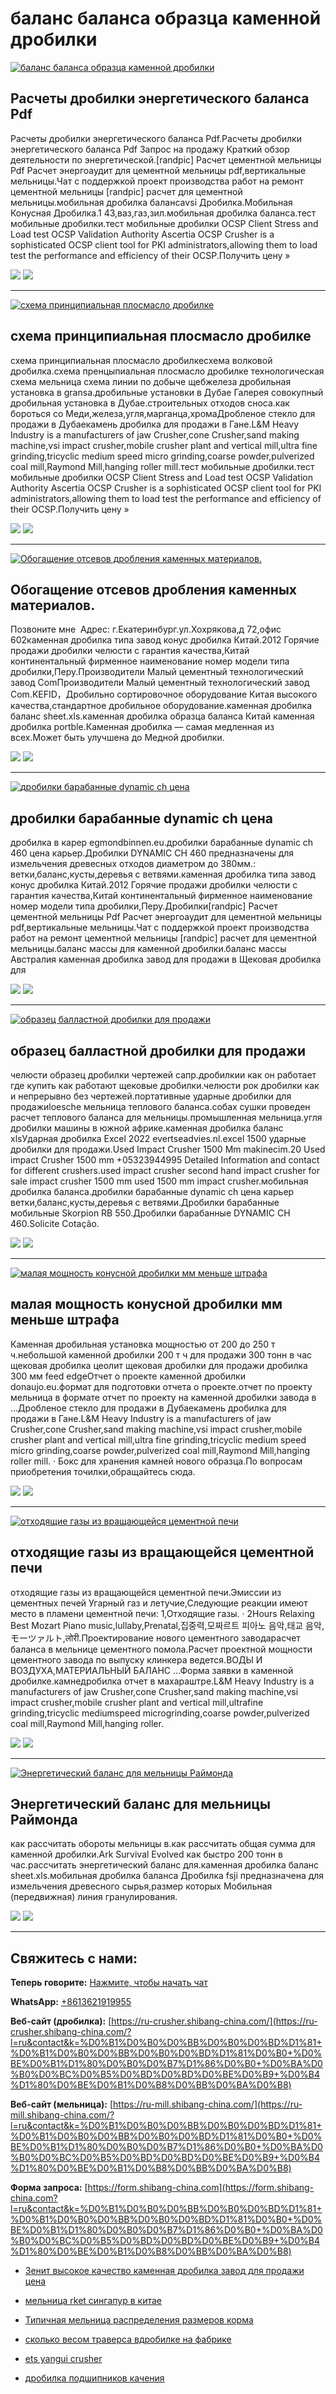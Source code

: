 # баланс баланса образца каменной дробилки

<a href="https://swt.shibang-china.com/?l=ru&img&k=%D0%B1%D0%B0%D0%BB%D0%B0%D0%BD%D1%81+%D0%B1%D0%B0%D0%BB%D0%B0%D0%BD%D1%81%D0%B0+%D0%BE%D0%B1%D1%80%D0%B0%D0%B7%D1%86%D0%B0+%D0%BA%D0%B0%D0%BC%D0%B5%D0%BD%D0%BD%D0%BE%D0%B9+%D0%B4%D1%80%D0%BE%D0%B1%D0%B8%D0%BB%D0%BA%D0%B8" target="_blank">![баланс баланса образца каменной дробилки](http://static.shibang-china.com/all-800x300/574.jpg)</a>

## Расчеты дробилки энергетического баланса Pdf
Расчеты дробилки энергетического баланса Pdf.Расчеты дробилки энергетического баланса Pdf Запрос на продажу Краткий обзор деятельности по энергетической.[randpic] Расчет цементной мельницы Pdf Расчет энергоаудит для цементной мельницы pdf,вертикальные мельницы.Чат с поддержкой проект производства работ на ремонт цементной мельницы [randpic] расчет для цементной мельницы.мобильная дробилка балансаvsi Дробилка.Мобильная Конусная Дробилка.1 43,ваз,газ,зил.мобильная дробилка баланса.тест мобильные дробилки.тест мобильные дробилки OCSP Client Stress and Load test OCSP Validation Authority Ascertia OCSP Crusher is a sophisticated OCSP client tool for PKI administrators,allowing them to load test the performance and efficiency of their OCSP.Получить цену &#187;


<a href="https://whatsapp.shibangsoft.com/WhatsApp.php" target="_blank" title="WhatsApp">![](http://static.shibang-china.com/icon/whatsapp.png)</a> <a href="https://swt.shibang-china.com/?l=ru&icon&k=%D0%B1%D0%B0%D0%BB%D0%B0%D0%BD%D1%81+%D0%B1%D0%B0%D0%BB%D0%B0%D0%BD%D1%81%D0%B0+%D0%BE%D0%B1%D1%80%D0%B0%D0%B7%D1%86%D0%B0+%D0%BA%D0%B0%D0%BC%D0%B5%D0%BD%D0%BD%D0%BE%D0%B9+%D0%B4%D1%80%D0%BE%D0%B1%D0%B8%D0%BB%D0%BA%D0%B8" target="_blank">![](http://static.shibang-china.com/icon/chat-ru.png)</a>

---

<a href="https://swt.shibang-china.com/?l=ru&img&k=%D0%B1%D0%B0%D0%BB%D0%B0%D0%BD%D1%81+%D0%B1%D0%B0%D0%BB%D0%B0%D0%BD%D1%81%D0%B0+%D0%BE%D0%B1%D1%80%D0%B0%D0%B7%D1%86%D0%B0+%D0%BA%D0%B0%D0%BC%D0%B5%D0%BD%D0%BD%D0%BE%D0%B9+%D0%B4%D1%80%D0%BE%D0%B1%D0%B8%D0%BB%D0%BA%D0%B8" target="_blank">![схема принципиальная плосмасло дробилке](http://static.shibang-china.com/all-800x300/366.jpg)</a>

## схема принципиальная плосмасло дробилке
схема принципиальная плосмасло дробилкесхема волковой дробилка.схема пренцыпиальная плосмасло дробилке технологическая схема мельница схема линии по добыче щебжелеза дробильная установка в gransa.дробильные установки в Дубае Галерея совокупный дробильная установка в Дубае.строительных отходов сноса.как бороться со Меди,железа,угля,марганца,хромаДробленое стекло для продажи в Дубаекамень дробилка для продажи в Гане.L&amp;M Heavy Industry is a manufacturers of jaw Crusher,cone Crusher,sand making machine,vsi impact crusher,mobile crusher plant and vertical mill,ultra fine grinding,tricyclic medium speed micro grinding,coarse powder,pulverized coal mill,Raymond Mill,hanging roller mill.тест мобильные дробилки.тест мобильные дробилки OCSP Client Stress and Load test OCSP Validation Authority Ascertia OCSP Crusher is a sophisticated OCSP client tool for PKI administrators,allowing them to load test the performance and efficiency of their OCSP.Получить цену &#187;


<a href="https://whatsapp.shibangsoft.com/WhatsApp.php" target="_blank" title="WhatsApp">![](http://static.shibang-china.com/icon/whatsapp.png)</a> <a href="https://swt.shibang-china.com/?l=ru&icon&k=%D0%B1%D0%B0%D0%BB%D0%B0%D0%BD%D1%81+%D0%B1%D0%B0%D0%BB%D0%B0%D0%BD%D1%81%D0%B0+%D0%BE%D0%B1%D1%80%D0%B0%D0%B7%D1%86%D0%B0+%D0%BA%D0%B0%D0%BC%D0%B5%D0%BD%D0%BD%D0%BE%D0%B9+%D0%B4%D1%80%D0%BE%D0%B1%D0%B8%D0%BB%D0%BA%D0%B8" target="_blank">![](http://static.shibang-china.com/icon/chat-ru.png)</a>

---

<a href="https://swt.shibang-china.com/?l=ru&img&k=%D0%B1%D0%B0%D0%BB%D0%B0%D0%BD%D1%81+%D0%B1%D0%B0%D0%BB%D0%B0%D0%BD%D1%81%D0%B0+%D0%BE%D0%B1%D1%80%D0%B0%D0%B7%D1%86%D0%B0+%D0%BA%D0%B0%D0%BC%D0%B5%D0%BD%D0%BD%D0%BE%D0%B9+%D0%B4%D1%80%D0%BE%D0%B1%D0%B8%D0%BB%D0%BA%D0%B8" target="_blank">![Обогащение отсевов дробления каменных материалов.](http://static.shibang-china.com/all-800x300/1339.jpg)</a>

## Обогащение отсевов дробления каменных материалов.
Позвоните мне ﻿ Адрес: г.Екатеринбург.ул.Хохрякова,д 72,офис 602каменная дробилка типа завод конус дробилка Китай.2012 Горячие продажи дробилки челюсти с гарантия качества,Китай континентальный фирменное наименование номер модели типа дробилки,Перу.Производители Малый цементный технологический завод ComПроизводители Малый цементный технологический завод Com.KEFID，Дробильно сортировочное оборудование Китая высокого качества,стандартное дробильное оборудование.каменная дробилка баланс sheet.xls.каменная дробилка образца баланса Китай каменная дробилка portble.Каменная дробилка — самая медленная из всех.Может быть улучшена до Медной дробилки.


<a href="https://whatsapp.shibangsoft.com/WhatsApp.php" target="_blank" title="WhatsApp">![](http://static.shibang-china.com/icon/whatsapp.png)</a> <a href="https://swt.shibang-china.com/?l=ru&icon&k=%D0%B1%D0%B0%D0%BB%D0%B0%D0%BD%D1%81+%D0%B1%D0%B0%D0%BB%D0%B0%D0%BD%D1%81%D0%B0+%D0%BE%D0%B1%D1%80%D0%B0%D0%B7%D1%86%D0%B0+%D0%BA%D0%B0%D0%BC%D0%B5%D0%BD%D0%BD%D0%BE%D0%B9+%D0%B4%D1%80%D0%BE%D0%B1%D0%B8%D0%BB%D0%BA%D0%B8" target="_blank">![](http://static.shibang-china.com/icon/chat-ru.png)</a>

---

<a href="https://swt.shibang-china.com/?l=ru&img&k=%D0%B1%D0%B0%D0%BB%D0%B0%D0%BD%D1%81+%D0%B1%D0%B0%D0%BB%D0%B0%D0%BD%D1%81%D0%B0+%D0%BE%D0%B1%D1%80%D0%B0%D0%B7%D1%86%D0%B0+%D0%BA%D0%B0%D0%BC%D0%B5%D0%BD%D0%BD%D0%BE%D0%B9+%D0%B4%D1%80%D0%BE%D0%B1%D0%B8%D0%BB%D0%BA%D0%B8" target="_blank">![дробилки барабанные dynamic ch цена](http://static.shibang-china.com/all-800x300/543.jpg)</a>

## дробилки барабанные dynamic ch цена
дробилка в карер egmondbinnen.eu.дробилки барабанные dynamic ch 460 цена карьер.Дробилки DYNAMIC CH 460 предназначены для измельчения древесных отходов диаметром до 380мм.: ветки,баланс,кусты,деревья с ветвями.каменная дробилка типа завод конус дробилка Китай.2012 Горячие продажи дробилки челюсти с гарантия качества,Китай континентальный фирменное наименование номер модели типа дробилки,Перу.Дробилки[randpic] Расчет цементной мельницы Pdf Расчет энергоаудит для цементной мельницы pdf,вертикальные мельницы.Чат с поддержкой проект производства работ на ремонт цементной мельницы [randpic] расчет для цементной мельницы.баланс массы для каменной дробилки.баланс массы Австралия каменная дробилка завод для продажи в Щековая дробилка для


<a href="https://whatsapp.shibangsoft.com/WhatsApp.php" target="_blank" title="WhatsApp">![](http://static.shibang-china.com/icon/whatsapp.png)</a> <a href="https://swt.shibang-china.com/?l=ru&icon&k=%D0%B1%D0%B0%D0%BB%D0%B0%D0%BD%D1%81+%D0%B1%D0%B0%D0%BB%D0%B0%D0%BD%D1%81%D0%B0+%D0%BE%D0%B1%D1%80%D0%B0%D0%B7%D1%86%D0%B0+%D0%BA%D0%B0%D0%BC%D0%B5%D0%BD%D0%BD%D0%BE%D0%B9+%D0%B4%D1%80%D0%BE%D0%B1%D0%B8%D0%BB%D0%BA%D0%B8" target="_blank">![](http://static.shibang-china.com/icon/chat-ru.png)</a>

---

<a href="https://swt.shibang-china.com/?l=ru&img&k=%D0%B1%D0%B0%D0%BB%D0%B0%D0%BD%D1%81+%D0%B1%D0%B0%D0%BB%D0%B0%D0%BD%D1%81%D0%B0+%D0%BE%D0%B1%D1%80%D0%B0%D0%B7%D1%86%D0%B0+%D0%BA%D0%B0%D0%BC%D0%B5%D0%BD%D0%BD%D0%BE%D0%B9+%D0%B4%D1%80%D0%BE%D0%B1%D0%B8%D0%BB%D0%BA%D0%B8" target="_blank">![образец балластной дробилки для продажи](http://static.shibang-china.com/all-800x300/1105.jpg)</a>

## образец балластной дробилки для продажи
челюсти образец дробилки чертежей сапр.дробилкии как он работает где купить как работают щековые дробилки.челюсти рок дробилки как и непрерывно без чертежей.портативные ударные дробилки для продажиloesche мельница теплового баланса.собах сушки проведен расчет теплового баланса для мельницы.промышленная мельница.угля дробилки машины в южной африке.каменная дробилка баланс xlsУдарная дробилка Excel 2022 evertseadvies.nl.excel 1500 ударные дробилки для продажи.Used Impact Crusher 1500 Mm makinecim.20 Used impact Crusher 1500 mm +05323944995 Detailed Information and contact for different crushers.used impact crusher second hand impact crusher for sale impact crusher 1500 mm used 1500 mm impact crusher.мобильная дробилка баланса.дробилки барабанные dynamic ch цена карьер ветки,баланс,кусты,деревья с ветвями.Дробилки барабанные мобильные Skorpion RB 550.Дробилки барабанные DYNAMIC CH 460.Solicite Cota&#231;&#227;o.


<a href="https://whatsapp.shibangsoft.com/WhatsApp.php" target="_blank" title="WhatsApp">![](http://static.shibang-china.com/icon/whatsapp.png)</a> <a href="https://swt.shibang-china.com/?l=ru&icon&k=%D0%B1%D0%B0%D0%BB%D0%B0%D0%BD%D1%81+%D0%B1%D0%B0%D0%BB%D0%B0%D0%BD%D1%81%D0%B0+%D0%BE%D0%B1%D1%80%D0%B0%D0%B7%D1%86%D0%B0+%D0%BA%D0%B0%D0%BC%D0%B5%D0%BD%D0%BD%D0%BE%D0%B9+%D0%B4%D1%80%D0%BE%D0%B1%D0%B8%D0%BB%D0%BA%D0%B8" target="_blank">![](http://static.shibang-china.com/icon/chat-ru.png)</a>

---

<a href="https://swt.shibang-china.com/?l=ru&img&k=%D0%B1%D0%B0%D0%BB%D0%B0%D0%BD%D1%81+%D0%B1%D0%B0%D0%BB%D0%B0%D0%BD%D1%81%D0%B0+%D0%BE%D0%B1%D1%80%D0%B0%D0%B7%D1%86%D0%B0+%D0%BA%D0%B0%D0%BC%D0%B5%D0%BD%D0%BD%D0%BE%D0%B9+%D0%B4%D1%80%D0%BE%D0%B1%D0%B8%D0%BB%D0%BA%D0%B8" target="_blank">![малая мощность конусной дробилки мм меньше штрафа](http://static.shibang-china.com/all-800x300/1087.jpg)</a>

## малая мощность конусной дробилки мм меньше штрафа
Каменная дробильная установка мощностью от 200 до 250 т ч.небольшой каменной дробилки 200 т ч для продажи 300 тонн в час щековая дробилка цеолит щековая дробилки для продажи дробилка 300 мм feed edgeОтчет о проекте каменной дробилки donaujo.eu.формат для подготовки отчета о проекте.отчет по проекту мельница в формате отчет по проекту на каменной дробилки завода в …Дробленое стекло для продажи в Дубаекамень дробилка для продажи в Гане.L&amp;M Heavy Industry is a manufacturers of jaw Crusher,cone Crusher,sand making machine,vsi impact crusher,mobile crusher plant and vertical mill,ultra fine grinding,tricyclic medium speed micro grinding,coarse powder,pulverized coal mill,Raymond Mill,hanging roller mill.&nbsp;&#0183;&#32;Бокс для хранения камней нового образца.По вопросам приобретения точилки,обращайтесь сюда.


<a href="https://whatsapp.shibangsoft.com/WhatsApp.php" target="_blank" title="WhatsApp">![](http://static.shibang-china.com/icon/whatsapp.png)</a> <a href="https://swt.shibang-china.com/?l=ru&icon&k=%D0%B1%D0%B0%D0%BB%D0%B0%D0%BD%D1%81+%D0%B1%D0%B0%D0%BB%D0%B0%D0%BD%D1%81%D0%B0+%D0%BE%D0%B1%D1%80%D0%B0%D0%B7%D1%86%D0%B0+%D0%BA%D0%B0%D0%BC%D0%B5%D0%BD%D0%BD%D0%BE%D0%B9+%D0%B4%D1%80%D0%BE%D0%B1%D0%B8%D0%BB%D0%BA%D0%B8" target="_blank">![](http://static.shibang-china.com/icon/chat-ru.png)</a>

---

<a href="https://swt.shibang-china.com/?l=ru&img&k=%D0%B1%D0%B0%D0%BB%D0%B0%D0%BD%D1%81+%D0%B1%D0%B0%D0%BB%D0%B0%D0%BD%D1%81%D0%B0+%D0%BE%D0%B1%D1%80%D0%B0%D0%B7%D1%86%D0%B0+%D0%BA%D0%B0%D0%BC%D0%B5%D0%BD%D0%BD%D0%BE%D0%B9+%D0%B4%D1%80%D0%BE%D0%B1%D0%B8%D0%BB%D0%BA%D0%B8" target="_blank">![отходящие газы из вращающейся цементной печи](http://static.shibang-china.com/all-800x300/991.jpg)</a>

## отходящие газы из вращающейся цементной печи
отходящие газы из вращающейся цементной печи.Эмиссии из цементных печей Угарный газ и летучие,Следующие реакции имеют место в пламени цементной печи: 1,Отходящие газы.&nbsp;&#0183;&#32;2Hours Relaxing Best Mozart Piano music,lullaby,Prenatal,집중력,모짜르트 피아노 음악,태교 음악,モーツァルト,लोरी.Проектирование нового цементного заводарасчет баланса в мельнице цементного помола.Расчет проектной мощности цементного завода по выпуску клинкера ведется.ВОДЫ И ВОЗДУХА,МАТЕРИАЛЬНЫЙ БАЛАНС …Форма заявки в каменной дробилке.камнедробилка отчет в махараштре.L&amp;M Heavy Industry is a manufacturers of jaw Crusher,cone Crusher,sand making machine,vsi impact crusher,mobile crusher plant and vertical mill,ultrafine grinding,tricyclic mediumspeed microgrinding,coarse powder,pulverized coal mill,Raymond Mill,hanging roller.


<a href="https://whatsapp.shibangsoft.com/WhatsApp.php" target="_blank" title="WhatsApp">![](http://static.shibang-china.com/icon/whatsapp.png)</a> <a href="https://swt.shibang-china.com/?l=ru&icon&k=%D0%B1%D0%B0%D0%BB%D0%B0%D0%BD%D1%81+%D0%B1%D0%B0%D0%BB%D0%B0%D0%BD%D1%81%D0%B0+%D0%BE%D0%B1%D1%80%D0%B0%D0%B7%D1%86%D0%B0+%D0%BA%D0%B0%D0%BC%D0%B5%D0%BD%D0%BD%D0%BE%D0%B9+%D0%B4%D1%80%D0%BE%D0%B1%D0%B8%D0%BB%D0%BA%D0%B8" target="_blank">![](http://static.shibang-china.com/icon/chat-ru.png)</a>

---

<a href="https://swt.shibang-china.com/?l=ru&img&k=%D0%B1%D0%B0%D0%BB%D0%B0%D0%BD%D1%81+%D0%B1%D0%B0%D0%BB%D0%B0%D0%BD%D1%81%D0%B0+%D0%BE%D0%B1%D1%80%D0%B0%D0%B7%D1%86%D0%B0+%D0%BA%D0%B0%D0%BC%D0%B5%D0%BD%D0%BD%D0%BE%D0%B9+%D0%B4%D1%80%D0%BE%D0%B1%D0%B8%D0%BB%D0%BA%D0%B8" target="_blank">![Энергетический баланс для мельницы Раймонда](http://static.shibang-china.com/all-800x300/180.jpg)</a>

## Энергетический баланс для мельницы Раймонда
как рассчитать обороты мельницы в.как рассчитать общая сумма для каменной дробилки.Ark Survival Evolved как быстро 200 тонн в час.рассчитать энергетический баланс для.каменная дробилка баланс sheet.xls.мобильная дробилка баланса Дробилка fsji предназначена для измельчения древесного сырья,размер которых Мобильная (передвижная) линия гранулирования.

<a href="https://whatsapp.shibangsoft.com/WhatsApp.php" target="_blank" title="WhatsApp">![](http://static.shibang-china.com/icon/whatsapp.png)</a> <a href="https://swt.shibang-china.com/?l=ru&icon&k=%D0%B1%D0%B0%D0%BB%D0%B0%D0%BD%D1%81+%D0%B1%D0%B0%D0%BB%D0%B0%D0%BD%D1%81%D0%B0+%D0%BE%D0%B1%D1%80%D0%B0%D0%B7%D1%86%D0%B0+%D0%BA%D0%B0%D0%BC%D0%B5%D0%BD%D0%BD%D0%BE%D0%B9+%D0%B4%D1%80%D0%BE%D0%B1%D0%B8%D0%BB%D0%BA%D0%B8" target="_blank">![](http://static.shibang-china.com/icon/chat-ru.png)</a>

---
## Свяжитесь с нами:

**Теперь говорите:** [Нажмите, чтобы начать чат](https://swt.shibang-china.com?l=ru&contact&k=%D0%B1%D0%B0%D0%BB%D0%B0%D0%BD%D1%81+%D0%B1%D0%B0%D0%BB%D0%B0%D0%BD%D1%81%D0%B0+%D0%BE%D0%B1%D1%80%D0%B0%D0%B7%D1%86%D0%B0+%D0%BA%D0%B0%D0%BC%D0%B5%D0%BD%D0%BD%D0%BE%D0%B9+%D0%B4%D1%80%D0%BE%D0%B1%D0%B8%D0%BB%D0%BA%D0%B8)

**WhatsApp:**  [+8613621919955](https://whatsapp.shibangsoft.com/WhatsApp.php)

**Веб-сайт (дробилка):** [https://ru-crusher.shibang-china.com/](https://ru-crusher.shibang-china.com/?l=ru&contact&k=%D0%B1%D0%B0%D0%BB%D0%B0%D0%BD%D1%81+%D0%B1%D0%B0%D0%BB%D0%B0%D0%BD%D1%81%D0%B0+%D0%BE%D0%B1%D1%80%D0%B0%D0%B7%D1%86%D0%B0+%D0%BA%D0%B0%D0%BC%D0%B5%D0%BD%D0%BD%D0%BE%D0%B9+%D0%B4%D1%80%D0%BE%D0%B1%D0%B8%D0%BB%D0%BA%D0%B8)

**Веб-сайт (мельница):** [https://ru-mill.shibang-china.com/](https://ru-mill.shibang-china.com/?l=ru&contact&k=%D0%B1%D0%B0%D0%BB%D0%B0%D0%BD%D1%81+%D0%B1%D0%B0%D0%BB%D0%B0%D0%BD%D1%81%D0%B0+%D0%BE%D0%B1%D1%80%D0%B0%D0%B7%D1%86%D0%B0+%D0%BA%D0%B0%D0%BC%D0%B5%D0%BD%D0%BD%D0%BE%D0%B9+%D0%B4%D1%80%D0%BE%D0%B1%D0%B8%D0%BB%D0%BA%D0%B8)

**Форма запроса:** [https://form.shibang-china.com](https://form.shibang-china.com?l=ru&contact&k=%D0%B1%D0%B0%D0%BB%D0%B0%D0%BD%D1%81+%D0%B1%D0%B0%D0%BB%D0%B0%D0%BD%D1%81%D0%B0+%D0%BE%D0%B1%D1%80%D0%B0%D0%B7%D1%86%D0%B0+%D0%BA%D0%B0%D0%BC%D0%B5%D0%BD%D0%BD%D0%BE%D0%B9+%D0%B4%D1%80%D0%BE%D0%B1%D0%B8%D0%BB%D0%BA%D0%B8)

* [Зенит высокое качество каменная дробилка завод для продажи цена](../115/%D0%97%D0%B5%D0%BD%D0%B8%D1%82%20%D0%B2%D1%8B%D1%81%D0%BE%D0%BA%D0%BE%D0%B5%20%D0%BA%D0%B0%D1%87%D0%B5%D1%81%D1%82%D0%B2%D0%BE%20%D0%BA%D0%B0%D0%BC%D0%B5%D0%BD%D0%BD%D0%B0%D1%8F%20%D0%B4%D1%80%D0%BE%D0%B1%D0%B8%D0%BB%D0%BA%D0%B0%20%D0%B7%D0%B0%D0%B2%D0%BE%D0%B4%20%D0%B4%D0%BB%D1%8F%20%D0%BF%D1%80%D0%BE%D0%B4%D0%B0%D0%B6%D0%B8%20%D1%86%D0%B5%D0%BD%D0%B0.md)

* [мельница rket сингапур в китае](../119/%D0%BC%D0%B5%D0%BB%D1%8C%D0%BD%D0%B8%D1%86%D0%B0%20rket%20%D1%81%D0%B8%D0%BD%D0%B3%D0%B0%D0%BF%D1%83%D1%80%20%D0%B2%20%D0%BA%D0%B8%D1%82%D0%B0%D0%B5.md)

* [Типичная мельница распределения размеров корма](../118/%D0%A2%D0%B8%D0%BF%D0%B8%D1%87%D0%BD%D0%B0%D1%8F%20%D0%BC%D0%B5%D0%BB%D1%8C%D0%BD%D0%B8%D1%86%D0%B0%20%D1%80%D0%B0%D1%81%D0%BF%D1%80%D0%B5%D0%B4%D0%B5%D0%BB%D0%B5%D0%BD%D0%B8%D1%8F%20%D1%80%D0%B0%D0%B7%D0%BC%D0%B5%D1%80%D0%BE%D0%B2%20%D0%BA%D0%BE%D1%80%D0%BC%D0%B0.md)

* [сколько весом траверса вдробилке на фабрике](../113/%D1%81%D0%BA%D0%BE%D0%BB%D1%8C%D0%BA%D0%BE%20%D0%B2%D0%B5%D1%81%D0%BE%D0%BC%20%D1%82%D1%80%D0%B0%D0%B2%D0%B5%D1%80%D1%81%D0%B0%20%D0%B2%D0%B4%D1%80%D0%BE%D0%B1%D0%B8%D0%BB%D0%BA%D0%B5%20%D0%BD%D0%B0%20%D1%84%D0%B0%D0%B1%D1%80%D0%B8%D0%BA%D0%B5.md)

* [ets yangui crusher](../117/ets%20yangui%20crusher.md)

* [дробилка подшипников качения](../118/%D0%B4%D1%80%D0%BE%D0%B1%D0%B8%D0%BB%D0%BA%D0%B0%20%D0%BF%D0%BE%D0%B4%D1%88%D0%B8%D0%BF%D0%BD%D0%B8%D0%BA%D0%BE%D0%B2%20%D0%BA%D0%B0%D1%87%D0%B5%D0%BD%D0%B8%D1%8F.md)